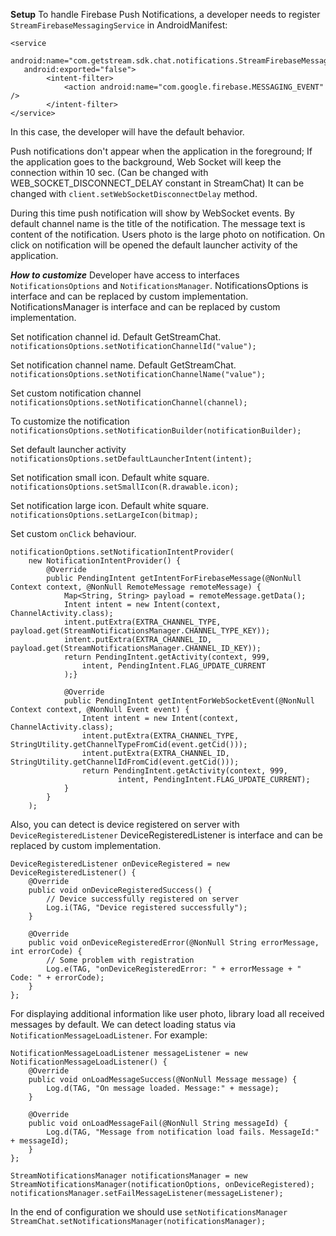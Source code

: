 **Setup**
To handle Firebase Push Notifications, a developer needs to register `StreamFirebaseMessagingService` in AndroidManifest:

```
<service
   android:name="com.getstream.sdk.chat.notifications.StreamFirebaseMessagingService"
   android:exported="false">
        <intent-filter>
            <action android:name="com.google.firebase.MESSAGING_EVENT" />
        </intent-filter>
</service>
```

In this case, the developer will have the default behavior.

Push notifications don't appear when the application in the foreground;
If the application goes to the background, Web Socket will keep the connection within 10 sec.
(Can be changed with WEB_SOCKET_DISCONNECT_DELAY constant in StreamChat)
It can be changed with `client.setWebSocketDisconnectDelay` method.

During this time push notification will show by WebSocket events.
By default channel name is the title of the notification. The message text is content of the notification.
Users photo is the large photo on notification. On click on notification will be opened the default launcher activity of the application.

***How to customize***
Developer have access to interfaces `NotificationsOptions` and `NotificationsManager`.
NotificationsOptions is interface and can be replaced by custom implementation.
NotificationsManager is interface and can be replaced by custom implementation.

Set notification channel id.
Default GetStreamChat.
`notificationsOptions.setNotificationChannelId("value");`

Set notification channel name.
Default GetStreamChat.
`notificationsOptions.setNotificationChannelName("value");`

Set custom notification channel
`notificationsOptions.setNotificationChannel(channel);`

To customize the notification
`notificationsOptions.setNotificationBuilder(notificationBuilder);`

Set default launcher activity
`notificationsOptions.setDefaultLauncherIntent(intent);`

Set notification small icon. Default white square.
`notificationsOptions.setSmallIcon(R.drawable.icon);`

Set notification large icon. Default white square.
`notificationsOptions.setLargeIcon(bitmap);`

Set custom `onClick` behaviour.
```
notificationOptions.setNotificationIntentProvider(
    new NotificationIntentProvider() {
        @Override
        public PendingIntent getIntentForFirebaseMessage(@NonNull Context context, @NonNull RemoteMessage remoteMessage) {
            Map<String, String> payload = remoteMessage.getData();
            Intent intent = new Intent(context, ChannelActivity.class);
            intent.putExtra(EXTRA_CHANNEL_TYPE, payload.get(StreamNotificationsManager.CHANNEL_TYPE_KEY));
            intent.putExtra(EXTRA_CHANNEL_ID, payload.get(StreamNotificationsManager.CHANNEL_ID_KEY));
            return PendingIntent.getActivity(context, 999,
                intent, PendingIntent.FLAG_UPDATE_CURRENT
            );}

            @Override
            public PendingIntent getIntentForWebSocketEvent(@NonNull Context context, @NonNull Event event) {
                Intent intent = new Intent(context, ChannelActivity.class);
                intent.putExtra(EXTRA_CHANNEL_TYPE, StringUtility.getChannelTypeFromCid(event.getCid()));
                intent.putExtra(EXTRA_CHANNEL_ID, StringUtility.getChannelIdFromCid(event.getCid()));
                return PendingIntent.getActivity(context, 999,
                        intent, PendingIntent.FLAG_UPDATE_CURRENT);
            }
        }
    );
```

Also, you can detect is device registered on server with `DeviceRegisteredListener`
DeviceRegisteredListener is interface and can be replaced by custom implementation.

```
DeviceRegisteredListener onDeviceRegistered = new DeviceRegisteredListener() {
    @Override
    public void onDeviceRegisteredSuccess() {
        // Device successfully registered on server
        Log.i(TAG, "Device registered successfully");
    }

    @Override
    public void onDeviceRegisteredError(@NonNull String errorMessage, int errorCode) {
        // Some problem with registration
        Log.e(TAG, "onDeviceRegisteredError: " + errorMessage + " Code: " + errorCode);
    }
};
```

For displaying additional information like user photo, library load all received messages by default.
We can detect loading status via `NotificationMessageLoadListener`.
For example:
```
NotificationMessageLoadListener messageListener = new NotificationMessageLoadListener() {
    @Override
    public void onLoadMessageSuccess(@NonNull Message message) {
        Log.d(TAG, "On message loaded. Message:" + message);
    }

    @Override
    public void onLoadMessageFail(@NonNull String messageId) {
        Log.d(TAG, "Message from notification load fails. MessageId:" + messageId);
    }
};

StreamNotificationsManager notificationsManager = new StreamNotificationsManager(notificationOptions, onDeviceRegistered);
notificationsManager.setFailMessageListener(messageListener);
```

In the end of configuration we should use `setNotificationsManager`
`StreamChat.setNotificationsManager(notificationsManager);`
